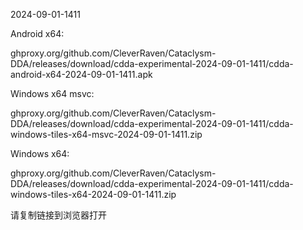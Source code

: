 2024-09-01-1411

Android x64:

ghproxy.org/github.com/CleverRaven/Cataclysm-DDA/releases/download/cdda-experimental-2024-09-01-1411/cdda-android-x64-2024-09-01-1411.apk

Windows x64 msvc:

ghproxy.org/github.com/CleverRaven/Cataclysm-DDA/releases/download/cdda-experimental-2024-09-01-1411/cdda-windows-tiles-x64-msvc-2024-09-01-1411.zip

Windows x64:

ghproxy.org/github.com/CleverRaven/Cataclysm-DDA/releases/download/cdda-experimental-2024-09-01-1411/cdda-windows-tiles-x64-2024-09-01-1411.zip

请复制链接到浏览器打开

